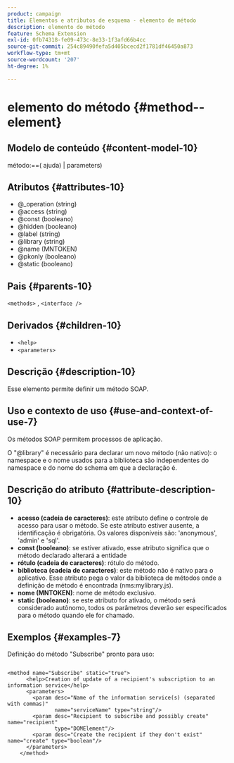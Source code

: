 ```yaml
---
product: campaign
title: Elementos e atributos de esquema - elemento de método
description: elemento do método
feature: Schema Extension
exl-id: 0fb74318-fe09-473c-8e33-1f3afd66b4cc
source-git-commit: 254c89490fefa5d405bcecd2f1781df46450a873
workflow-type: tm+mt
source-wordcount: '207'
ht-degree: 1%

---
```


# elemento do método {#method--element}


## Modelo de conteúdo {#content-model-10}

método:==( ajuda) | parameters)

## Atributos {#attributes-10}

* @_operation (string)
* @access (string)
* @const (booleano)
* @hidden (booleano)
* @label (string)
* @library (string)
* @name (MNTOKEN)
* @pkonly (booleano)
* @static (booleano)

## Pais {#parents-10}

`<methods>` , `<interface />`

## Derivados {#children-10}

* `<help>`
* `<parameters>`

## Descrição {#description-10}

Esse elemento permite definir um método SOAP.

## Uso e contexto de uso {#use-and-context-of-use-7}

Os métodos SOAP permitem processos de aplicação.

O &quot;@library&quot; é necessário para declarar um novo método (não nativo): o namespace e o nome usados para a biblioteca são independentes do namespace e do nome do schema em que a declaração é.

## Descrição do atributo {#attribute-description-10}

* **acesso (cadeia de caracteres)**: este atributo define o controle de acesso para usar o método. Se este atributo estiver ausente, a identificação é obrigatória. Os valores disponíveis são: &#39;anonymous&#39;, &#39;admin&#39; e &#39;sql&#39;.
* **const (booleano)**: se estiver ativado, esse atributo significa que o método declarado alterará a entidade
* **rótulo (cadeia de caracteres)**: rótulo do método.
* **biblioteca (cadeia de caracteres)**: este método não é nativo para o aplicativo. Esse atributo pega o valor da biblioteca de métodos onde a definição de método é encontrada (nms:mylibrary.js).
* **nome (MNTOKEN)**: nome de método exclusivo.
* **static (booleano)**: se este atributo for ativado, o método será considerado autônomo, todos os parâmetros deverão ser especificados para o método quando ele for chamado.

## Exemplos {#examples-7}

Definição do método &quot;Subscribe&quot; pronto para uso:

```
 
<method name="Subscribe" static="true">
      <help>Creation of update of a recipient's subscription to an information service</help>
      <parameters>
        <param desc="Name of the information service(s) (separated with commas)"
               name="serviceName" type="string"/>
        <param desc="Recipient to subscribe and possibly create" name="recipient"
               type="DOMElement"/>
        <param desc="Create the recipient if they don't exist" name="create" type="boolean"/>
      </parameters>     
    </method>
```
